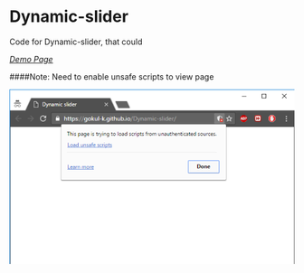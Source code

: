 # Dynamic-slider

Code for Dynamic-slider, that could 

*[Demo Page](https://gokul-k.github.io/Dynamic-slider/)*

####Note: Need to enable unsafe scripts to view page

![alt text](https://github.com/gokul-k/Dynamic-slider/blob/master/error_2.png)
